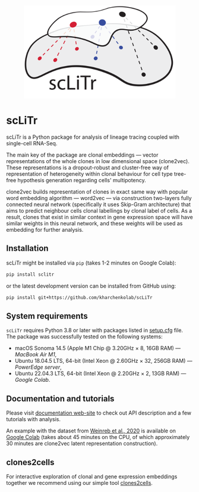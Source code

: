 <p align="center"><a href="https://sclitr.readthedocs.io/en/latest/"><img src="docs/source/logo.png" height="250"></a></p>

# scLiTr

scLiTr is a Python package for analysis of lineage tracing coupled with single-cell RNA-Seq.

The main key of the package are clonal embeddings — vector representations of the whole clones
in low dimensional space (clone2vec). These representations is a dropout-robust and cluster-free
way of representation of heterogeneity within clonal behaviour for cell type tree-free hypothesis
generation regarding cells' multipotency.

clone2vec builds representation of clones in exact same way with popular word embedding algorithm — word2vec —
via construction two-layers fully connected neural network (specifically it uses Skip-Gram architecture) that
aims to predict neighbour cells clonal labellings by clonal label of cells. As a result, clones that exist in
similar context in gene expression space will have similar weights in this neural network, and these weights
will be used as embedding for further analysis.

## Installation

scLiTr might be installed via `pip` (takes 1-2 minutes on Google Colab):
```bash
pip install sclitr
```
or the latest development version can be installed from GitHub using:
```bash
pip install git+https://github.com/kharchenkolab/scLiTr
```

## System requirements

`scLiTr` requires Python 3.8 or later with packages listed in [setup.cfg](setup.cfg) file. The package was successfully tested
on the following systems:

* macOS Sonoma 14.5 (Apple M1 Chip @ 3.20GHz × 8, 16GB RAM) — *MacBook Air M1*,
* Ubuntu 18.04.5 LTS, 64-bit (Intel Xeon @ 2.60GHz × 32, 256GB RAM) — *PowerEdge server*,
* Ubuntu 22.04.3 LTS, 64-bit (Intel Xeon @ 2.20GHz × 2, 13GB RAM) — *Google Colab*.

## Documentation and tutorials

Please visit [documentation web-site](https://sclitr.readthedocs.io/en/latest/) to check out API description and a few
tutorials with analysis.

An example with the dataset from [Weinreb et al., 2020](https://www.science.org/doi/10.1126/science.aaw3381) is available on
[Google Colab](https://colab.research.google.com/github/kharchenkolab/scLiTr/blob/main/docs/source/Basic_usage.ipynb)
(takes about 45 minutes on the CPU, of which approximately 30 minutes are clone2vec latent representation construction).

## clones2cells

For interactive exploration of clonal and gene expression embeddings together we recommend using
our simple tool [clones2cells](https://github.com/serjisa/clones2cells_app).
